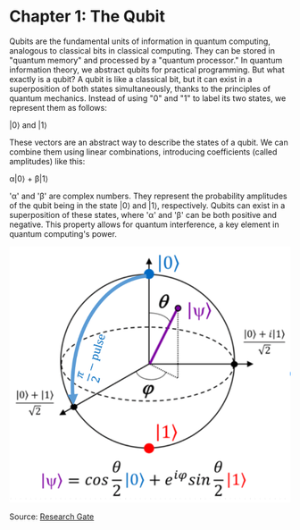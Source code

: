 # Chapter 1: The Qubit

Qubits are the fundamental units of information in quantum computing, analogous to classical bits in classical computing. They can be stored in "quantum memory" and processed by a "quantum processor." In quantum information theory, we abstract qubits for practical programming. But what exactly is a qubit?
A qubit is like a classical bit, but it can exist in a superposition of both states simultaneously, thanks to the principles of quantum mechanics. Instead of using "0" and "1" to label its two states, we represent them as follows:

|0⟩ and |1⟩

These vectors are an abstract way to describe the states of a qubit. We can combine them using linear combinations, introducing coefficients (called amplitudes) like this:

α|0⟩ + β|1⟩

'α' and 'β' are complex numbers. They represent the probability amplitudes of the qubit being in the state |0⟩ and |1⟩, respectively. Qubits can exist in a superposition of these states, where 'α' and 'β' can be both positive and negative. This property allows for quantum interference, a key element in quantum computing's power.

![Bloch Sphere](./figures/bloch_sphere.png)

Source: [Research Gate](https://www.researchgate.net/figure/The-Bloch-sphere-provides-a-useful-means-of-visualizing-the-state-of-a-single-qubit-and_fig1_335028508)
